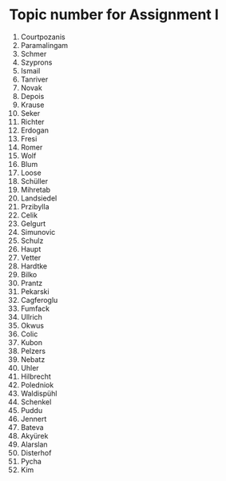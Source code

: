 # Topic number for Assignment I

1.	Courtpozanis
2.	Paramalingam
3.	Schmer
4.	Szyprons
5.	Ismail
6.	Tanriver
7.	Novak
8.	Depois
9.	Krause
10.	Seker
11.	Richter
12.	Erdogan
13.	Fresi
14.	Romer
15.	Wolf
16.	Blum
17.	Loose
18.	Schüller
19.	Mihretab
20.	Landsiedel
21.	Przibylla
22.	Celik
23.	Gelgurt
24.	Simunovic
25.	Schulz
26.	Haupt
27.	Vetter
28.	Hardtke
29.	Bilko
30.	Prantz
31.	Pekarski
32.	Cagferoglu
33.	Fumfack
34.	Ullrich
35.	Okwus
36.	Colic
37.	Kubon
38.	Pelzers
39.	Nebatz
40.	Uhler
41.	Hilbrecht
42.	Poledniok
43.	Waldispühl
44.	Schenkel
45.	Puddu
46.	Jennert
47.	Bateva
48.	Akyürek
49.	Alarslan
50.	Disterhof
51.	Pycha
52.	Kim
